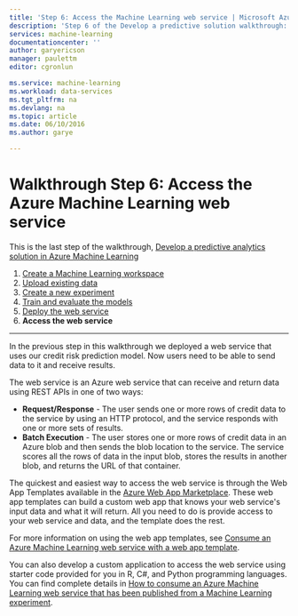 ```yaml
---
title: 'Step 6: Access the Machine Learning web service | Microsoft Azure'
description: 'Step 6 of the Develop a predictive solution walkthrough: Access an active Azure Machine Learning web service.'
services: machine-learning
documentationcenter: ''
author: garyericson
manager: paulettm
editor: cgronlun

ms.service: machine-learning
ms.workload: data-services
ms.tgt_pltfrm: na
ms.devlang: na
ms.topic: article
ms.date: 06/10/2016
ms.author: garye

---
```

# Walkthrough Step 6: Access the Azure Machine Learning web service
This is the last step of the walkthrough, [Develop a predictive analytics solution in Azure Machine Learning](machine-learning-walkthrough-develop-predictive-solution.md)

1. [Create a Machine Learning workspace](machine-learning-walkthrough-1-create-ml-workspace.md)
2. [Upload existing data](machine-learning-walkthrough-2-upload-data.md)
3. [Create a new experiment](machine-learning-walkthrough-3-create-new-experiment.md)
4. [Train and evaluate the models](machine-learning-walkthrough-4-train-and-evaluate-models.md)
5. [Deploy the web service](machine-learning-walkthrough-5-publish-web-service.md)
6. **Access the web service**

- - -
In the previous step in this walkthrough we deployed a web service that uses our credit risk prediction model. 
Now users need to be able to send data to it and receive results. 

The web service is an Azure web service that can receive and return data using REST APIs in one of two ways:  

* **Request/Response** - The user sends one or more rows of credit data to the service by using an HTTP protocol, and the service responds with one or more sets of results.
* **Batch Execution** - The user stores one or more rows of credit data in an Azure blob and then sends the blob location to the service. The service scores all the rows of data in the input blob, stores the results in another blob, and returns the URL of that container.  

The quickest and easiest way to access the web service is through the Web App Templates available in the [Azure Web App Marketplace](https://azure.microsoft.com/marketplace/web-applications/all/).
These web app templates can build a custom web app that knows your web service's input data and what it will return. All you need to do is provide access to your web service and data, and the template does the rest.

For more information on using the web app templates, see [Consume an Azure Machine Learning web service with a web app template](machine-learning-consume-web-service-with-web-app-template.md).

You can also develop a custom application to access the web service using starter code provided for you in R, C#, and Python programming languages.
You can find complete details in [How to consume an Azure Machine Learning web service that has been published from a Machine Learning experiment](machine-learning-consume-web-services.md).

